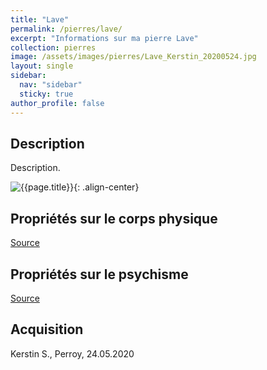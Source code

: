 ```yaml
---
title: "Lave"
permalink: /pierres/lave/
excerpt: "Informations sur ma pierre Lave"
collection: pierres
image: /assets/images/pierres/Lave_Kerstin_20200524.jpg
layout: single
sidebar:
  nav: "sidebar"
  sticky: true
author_profile: false
---
```


## Description
Description.

![{{page.title}}]({{page.image}} "Lave"){: .align-center}


## Propriétés sur le corps physique


[Source](https://)


## Propriétés sur le psychisme


[Source](https://)

## Acquisition
Kerstin S., Perroy, 24.05.2020

